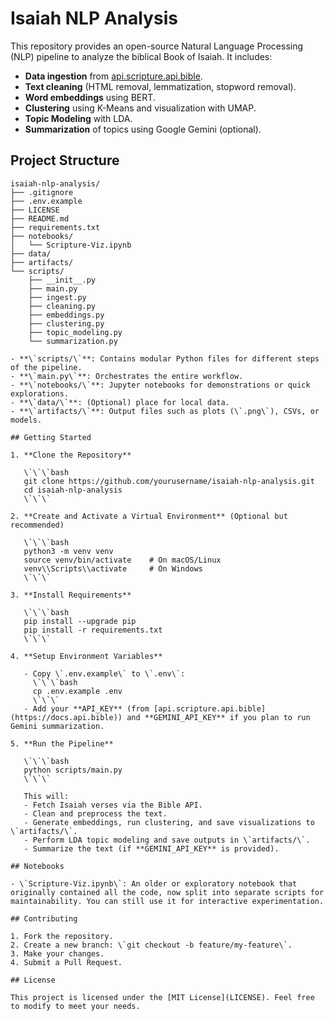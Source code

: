 # Isaiah NLP Analysis

This repository provides an open-source Natural Language Processing (NLP) pipeline to analyze the biblical Book of Isaiah. It includes:

- **Data ingestion** from [api.scripture.api.bible](https://docs.api.bible).
- **Text cleaning** (HTML removal, lemmatization, stopword removal).
- **Word embeddings** using BERT.
- **Clustering** using K-Means and visualization with UMAP.
- **Topic Modeling** with LDA.
- **Summarization** of topics using Google Gemini (optional).

## Project Structure

```plaintext
isaiah-nlp-analysis/
├── .gitignore
├── .env.example
├── LICENSE
├── README.md
├── requirements.txt
├── notebooks/
│   └── Scripture-Viz.ipynb
├── data/
├── artifacts/
└── scripts/
    ├── __init__.py
    ├── main.py
    ├── ingest.py
    ├── cleaning.py
    ├── embeddings.py
    ├── clustering.py
    ├── topic_modeling.py
    └── summarization.py

- **\`scripts/\`**: Contains modular Python files for different steps of the pipeline.
- **\`main.py\`**: Orchestrates the entire workflow.
- **\`notebooks/\`**: Jupyter notebooks for demonstrations or quick explorations.
- **\`data/\`**: (Optional) place for local data.
- **\`artifacts/\`**: Output files such as plots (\`.png\`), CSVs, or models.

## Getting Started

1. **Clone the Repository**

   \`\`\`bash
   git clone https://github.com/yourusername/isaiah-nlp-analysis.git
   cd isaiah-nlp-analysis
   \`\`\`

2. **Create and Activate a Virtual Environment** (Optional but recommended)

   \`\`\`bash
   python3 -m venv venv
   source venv/bin/activate    # On macOS/Linux
   venv\\Scripts\\activate     # On Windows
   \`\`\`

3. **Install Requirements**

   \`\`\`bash
   pip install --upgrade pip
   pip install -r requirements.txt
   \`\`\`

4. **Setup Environment Variables**

   - Copy \`.env.example\` to \`.env\`:
     \`\`\`bash
     cp .env.example .env
     \`\`\`
   - Add your **API_KEY** (from [api.scripture.api.bible](https://docs.api.bible)) and **GEMINI_API_KEY** if you plan to run Gemini summarization.

5. **Run the Pipeline**

   \`\`\`bash
   python scripts/main.py
   \`\`\`

   This will:
   - Fetch Isaiah verses via the Bible API.
   - Clean and preprocess the text.
   - Generate embeddings, run clustering, and save visualizations to \`artifacts/\`.
   - Perform LDA topic modeling and save outputs in \`artifacts/\`.
   - Summarize the text (if **GEMINI_API_KEY** is provided).

## Notebooks

- \`Scripture-Viz.ipynb\`: An older or exploratory notebook that originally contained all the code, now split into separate scripts for maintainability. You can still use it for interactive experimentation.

## Contributing

1. Fork the repository.
2. Create a new branch: \`git checkout -b feature/my-feature\`.
3. Make your changes.
4. Submit a Pull Request.

## License

This project is licensed under the [MIT License](LICENSE). Feel free to modify to meet your needs.
